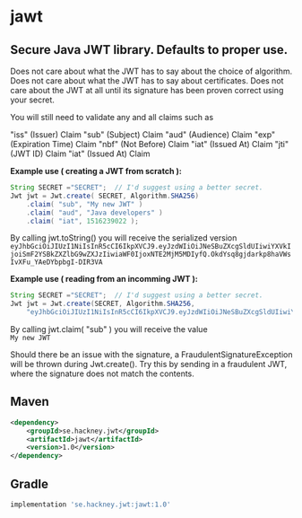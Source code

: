 # jawt

## Secure Java JWT library. Defaults to proper use.

Does not care about what the JWT has to say about the choice of algorithm. Does not care about what the JWT has to say about certificates.
Does not care about the JWT at all until its signature has been proven correct using your secret.

You will still need to validate any and all claims such as

"iss" (Issuer) Claim
"sub" (Subject) Claim
"aud" (Audience) Claim
"exp" (Expiration Time) Claim
"nbf" (Not Before) Claim
"iat" (Issued At) Claim
"jti" (JWT ID) Claim
"iat" (Issued At) Claim

<b>Example use ( creating a JWT from scratch ):</b>

```java
String SECRET ="SECRET";  // I'd suggest using a better secret.
Jwt jwt = Jwt.create( SECRET, Algorithm.SHA256)
    .claim( "sub", "My new JWT" )
    .claim( "aud", "Java developers" )
    .claim( "iat", 1516239022 );
```

By calling jwt.toString() you will receive the serialized version<br>
`eyJhbGciOiJIUzI1NiIsInR5cCI6IkpXVCJ9.eyJzdWIiOiJNeSBuZXcgSldUIiwiYXVkIjoiSmF2YSBkZXZlbG9wZXJzIiwiaWF0IjoxNTE2MjM5MDIyfQ.OkdYsq8gjdarkp8haVWsIvXFu_YAeDYbpbgI-DIR3VA`


<b>Example use ( reading from an incomming JWT ):</b>

```java
String SECRET ="SECRET";  // I'd suggest using a better secret.
Jwt jwt = Jwt.create(SECRET, Algorithm.SHA256,
    "eyJhbGciOiJIUzI1NiIsInR5cCI6IkpXVCJ9.eyJzdWIiOiJNeSBuZXcgSldUIiwiYXVkIjoiSmF2YSBkZXZlbG9wZXJzIiwiaWF0IjoxNTE2MjM5MDIyfQ.OkdYsq8gjdarkp8haVWsIvXFu_YAeDYbpbgI-DIR3VA");
```

By calling jwt.claim( "sub" ) you will receive the value<br>
`My new JWT`

Should there be an issue with the signature, a FraudulentSignatureException will be thrown during Jwt.create(). Try this by sending in a fraudulent JWT, where the signature does not match the contents.

## Maven
```xml 
<dependency>
    <groupId>se.hackney.jwt</groupId>
    <artifactId>jawt</artifactId>
    <version>1.0</version>
</dependency>
```

## Gradle
```groovy
implementation 'se.hackney.jwt:jawt:1.0'
```
